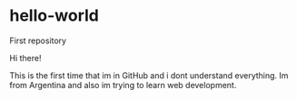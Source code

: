 # hello-world
First repository

Hi there!

This is the first time that im in GitHub and i dont understand everything.
Im from Argentina and also im trying to learn web development.
